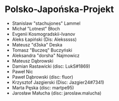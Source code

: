 # Polsko-Japońska-Projekt
* Stanislaw "stachujones" Lammel
* Michał "Lotnest" Błoch
* Evgenii Kosmogradskii-Ivanov
* Aleks Łapiński (Dis: Aleksssss)
* Mateusz "d3ska" Deska
* Tomasz "Buczeq" Buczyński
* Aleksandra "dorsha" Najmowicz
* Mateusz Dąbrowski
* Damian Rastawicki (disc: LukS#1869)
* Paweł Nic
* Paweł Dąbrowski (disc: fluor)
* Krzysztof Jazgierski (Disc: Jazgier24#7341)
* Marta Pęska (disc: martpe95)
* Jarosław Małucha (disc: jaroslaw.malucha)
